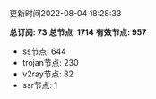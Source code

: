 更新时间2022-08-04 18:28:33

**总订阅: 73**
**总节点: 1714**
**有效节点: 957**
- ss节点: 644
- trojan节点: 230
- v2ray节点: 82
- ssr节点: 1
